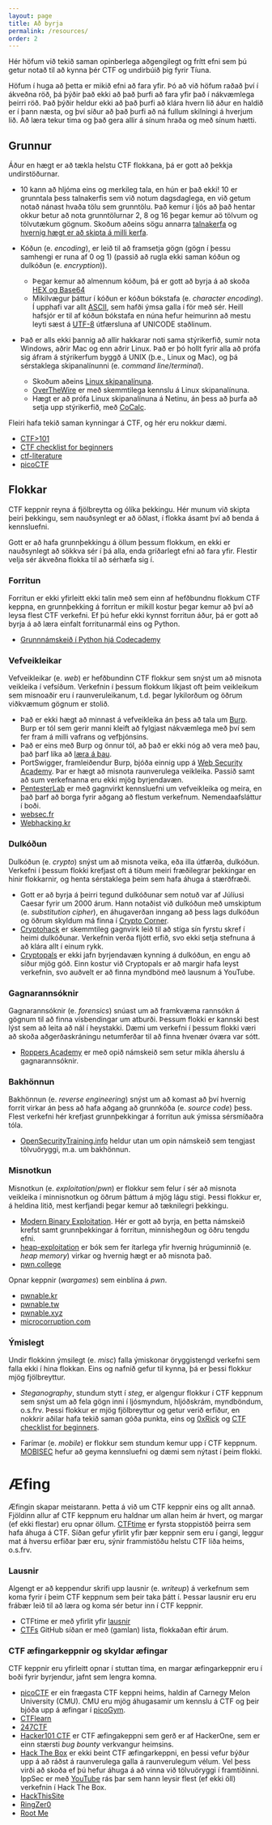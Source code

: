 ```yaml
---
layout: page
title: Að byrja
permalink: /resources/
order: 2
---
```


Hér höfum við tekið saman opinberlega aðgengilegt og frítt efni sem þú getur
notað til að kynna þér CTF og undirbúið þig fyrir Tíuna.

Höfum í huga að þetta er mikið efni að fara yfir. Þó að við höfum raðað því
í ákveðna röð, þá þýðir það ekki að það þurfi að fara yfir það í nákvæmlega
þeirri röð. Það þýðir heldur ekki að það þurfi að klára hvern lið áður en
haldið er í þann næsta, og því síður að það þurfi að ná fullum skilningi
á hverjum lið. Að læra tekur tima og það gera allir á sínum hraða og með sínum
hætti.

Grunnur
-------

Áður en hægt er að tækla helstu CTF flokkana, þá er gott að þekkja undirstöðurnar.

* 10 kann að hljóma eins og merkileg tala, en hún er það ekki! 10 er grunntala þess talnakerfis sem við notum dagsdaglega, en við getum notað nánast hvaða tölu sem grunntölu. Það kemur í ljós að það hentar okkur betur að nota grunntölurnar 2, 8 og 16 þegar kemur aö tölvum og tölvutækum gögnum. Skoðum aðeins sögu annarra [talnakerfa](https://www.youtube.com/watch?v=cZH0YnFpjwU) og [hvernig hægt er að skipta á milli kerfa](https://www.youtube.com/watch?v=L2zsmYaI5ww).

* Kóðun (e. *encoding*), er leið til að framsetja gögn (gögn í þessu samhengi er runa af 0 og 1) (passið að rugla ekki saman kóðun og dulkóðun (e. *encryption*)).

    * Þegar kemur að almennum kóðum, þá er gott að byrja á að skoða [HEX og Base64](https://www.youtube.com/watch?v=VbbOF0OPegc)
    * Mikilvægur þáttur í kóðun er kóðun bókstafa (e. *character encoding*). Í upphafi var allt [ASCII](https://www.youtube.com/watch?v=I-pQH_krD0M), sem hafði ýmsa galla í för með sér. Heill hafsjór er til af kóðun bókstafa en núna hefur heimurinn að mestu leyti sæst á [UTF-8](https://www.youtube.com/watch?v=MijmeoH9LT4) útfærsluna af UNICODE staðlinum.

* Það er alls ekki þannig að allir hakkarar noti sama stýrikerfið, sumir nota Windows, aðrir Mac og enn aðrir Linux. Það er þó hollt fyrir alla að prófa sig áfram á stýrikerfum byggð á UNIX (þ.e., Linux og Mac), og þá sérstaklega skipanalínunni (e. *command line*/*terminal*).

    * Skoðum aðeins [Linux skipanalínuna](https://www.youtube.com/watch?v=cBokz0LTizk).
    * [OverTheWire](http://overthewire.org/wargames/bandit/) er með skemmtilega kennslu á Linux skipanalínuna.
    * Hægt er að prófa Linux skipanalínuna á Netinu, án þess að þurfa að setja upp stýrikerfið, með [CoCalc](https://cocalc.com).

Fleiri hafa tekið saman kynningar á CTF, og hér eru nokkur dæmi.

* [CTF>101](https://ctf101.org/)
* [CTF checklist for beginners](https://fareedfauzi.gitbook.io/ctf-checklist-for-beginner/)
* [ctf-literature](https://github.com/s1gh/ctf-literature)
* [picoCTF](https://picoctf.org/resources)


Flokkar
-------

CTF keppnir reyna á fjölbreytta og ólíka þekkingu. Hér munum við skipta þeiri þekkingu, sem nauðsynlegt er að öðlast, í flokka ásamt því að benda á kennsluefni.

Gott er að hafa grunnþekkingu á öllum þessum flokkum, en ekki er nauðsynlegt að sökkva sér í þá alla, enda gríðarlegt efni að fara yfir. Flestir velja sér ákveðna flokka til að sérhæfa sig í.

### Forritun

Forritun er ekki yfirleitt ekki talin með sem einn af hefðbundnu flokkum CTF keppna, en grunnþekking á forritun er mikill kostur þegar kemur að því að leysa flest CTF verkefni. Ef þú hefur ekki kynnst forritun áður, þá er gott að byrja á að læra einfalt forritunarmál eins og Python.

* [Grunnnámskeið í Python hjá Codecademy](https://www.codecademy.com/learn/learn-python-3)

### Vefveikleikar

Vefveikleikar (e. *web*) er hefðbundinn CTF flokkur sem snýst um að misnota
veikleika í vefsíðum. Verkefnin í þessum flokkum líkjast oft þeim veikleikum
sem misnoaðir eru í raunveruleikanum, t.d. þegar lykilorðum og öðrum viðkvæmum
gögnum er stolið.

* Það er ekki hægt að minnast á vefveikleika án þess að tala um [Burp](https://portswigger.net/burp). Burp er tól sem gerir manni kleift að fylgjast nákvæmlega með því sem fer fram á milli vafrans og vefþjónsins.
* Það er eins með Burp og önnur tól, að það er ekki nóg að vera með þau, það þarf líka að [læra á þau](https://www.youtube.com/watch?v=UgbYozI436M).
* PortSwigger, framleiðendur Burp, bjóða einnig upp á [Web Security Academy](https://portswigger.net/web-security). Þar er hægt að misnota raunverulega veikleika. Passið samt að sum verkefnanna eru ekki mjög byrjendavæn.
* [PentesterLab](https://pentesterlab.com/) er með gagnvirkt kennsluefni um vefveikleika og meira, en það þarf að borga fyrir aðgang að flestum verkefnum. Nemendaafsláttur í boði.
* [websec.fr](https://websec.fr/)
* [Webhacking.kr](https://webhacking.kr/)

### Dulkóðun

Dulkóðun (e. *crypto*) snýst um að misnota veika, eða illa útfærða, dulkóðun.
Verkefni í þessum flokki krefjast oft á tíðum meiri fræðilegrar þekkingar en
hinir flokkarnir, og henta sérstaklega þeim sem hafa áhuga á stærðfræði.

* Gott er að byrja á þeirri tegund dulkóðunar sem notuð var af Júlíusi Caesar fyrir um 2000 árum. Hann notaðist við dulkóðun með umskiptum (e. *substitution cipher*), en áhugaverðan inngang að þess lags dulkóðun og öðrum skyldum má finna í [Crypto Corner](https://crypto.interactive-maths.com/).
* [Cryptohack](https://cryptohack.org/) er skemmtileg gagnvirk leið til að stíga sín fyrstu skref í heimi dulkóðunar. Verkefnin verða fljótt erfið, svo ekki setja stefnuna á að klára allt í einum rykk.
* [Cryptopals](https://cryptopals.com/) er ekki jafn byrjendavæn kynning á dulkóðun, en engu að síður mjög góð. Einn kostur við Cryptopals er að margir hafa leyst verkefnin, svo auðvelt er að finna myndbönd með lausnum á YouTube.

### Gagnarannsóknir

Gagnarannsóknir (e. *forensics*) snúast um að framkvæma rannsókn á gögnum til
að finna vísbendingar um atburði. Þessum flokki er kannski best lýst sem að
leita að nál í heystakki. Dæmi um verkefni í þessum flokki væri að skoða
aðgerðaskráningu netumferðar til að finna hvenær óværa var sótt.

* [Roppers Academy](https://www.hoppersroppers.org/courseCTF.html) er með opið námskeið sem setur mikla áherslu á gagnarannsóknir.

### Bakhönnun

Bakhönnun (e. *reverse engineering*) snýst um að komast að því hvernig forrit
virkar án þess að hafa aðgang að grunnkóða (e. *source code*) þess. Flest
verkefni hér krefjast grunnþekkingar á forritun auk ýmissa sérsmíðaðra tóla.

* [OpenSecurityTraining.info](https://opensecuritytraining.info/Training.html) heldur utan um opin námskeið sem tengjast tölvuöryggi, m.a. um bakhönnun.

### Misnotkun

Misnotkun (e. *exploitation*/*pwn*) er flokkur sem felur í sér að misnota
veikleika í minnisnotkun og öðrum þáttum á mjög lágu stigi. Þessi flokkur er,
á heldina litið, mest kerfjandi þegar kemur að tæknilegri þekkingu.

* [Modern Binary Exploitation](http://security.cs.rpi.edu/courses/binexp-spring2015/). Hér er gott að byrja, en þetta námskeið krefst samt grunnþekkingar á forritun, minnishegðun og öðru tengdu efni.
* [heap-exploitation](https://heap-exploitation.dhavalkapil.com/) er bók sem fer ítarlega yfir hvernig hrúguminnið (e. *heap memory*) virkar og hvernig hægt er að misnota það.
* [pwn.college](https://pwn.college/)

Opnar keppnir (*wargames*) sem einblína á *pwn*.

* [pwnable.kr](https://pwnable.kr/)
* [pwnable.tw](https://pwnable.tw/)
* [pwnable.xyz](https://pwnable.xyz/)
* [microcorruption.com](https://microcorruption.com/)

### Ýmislegt

Undir flokkinn ýmsilegt (e. *misc*) falla ýmiskonar öryggistengd verkefni sem falla ekki í hina flokkan. Eins og nafnið gefur til kynna, þá er þessi flokkur mjög fjölbreyttur.

* *Steganography*, stundum stytt í *steg*, er algengur flokkur í CTF keppnum sem snýst um að fela gögn inni í ljósmyndum, hljóðskrám, myndböndum, o.s.frv. Þessi flokkur er mjög fjölbreyttur og getur verið erfiður, en nokkrir aðilar hafa tekið saman góða punkta, eins og [0xRick](https://0xrick.github.io/lists/stego/) og [CTF checklist for beginners](https://fareedfauzi.gitbook.io/ctf-checklist-for-beginner/steganography).

* Farímar (e. *mobile*) er flokkur sem stundum kemur upp í CTF keppnum. [MOBISEC](https://mobisec.reyammer.io/) hefur að geyma kennsluefni og dæmi sem nýtast í þeim flokki.


Æfing
=====

Æfingin skapar meistarann. Þetta á við um CTF keppnir eins og allt annað.
Fjöldinn allur af CTF keppnum eru haldnar um allan heim ár hvert, og margar (ef
ekki flestar) eru opnar öllum. [CTFtime](https://ctftime.org/) er fyrsta
stoppistöð þeirra sem hafa áhuga á CTF. Síðan gefur yfirlit yfir þær keppnir
sem eru í gangi, leggur mat á hversu erfiðar þær eru, sýnir frammistöðu helstu
CTF liða heims, o.s.frv.

### Lausnir

Algengt er að keppendur skrifi upp lausnir (e. *writeup*) á verkefnum sem koma
fyrir í þeim CTF keppnum sem þeir taka þátt í. Þessar lausnir eru eru frábær
leið til að læra og koma sér betur inn í CTF keppnir.

* CTFtime er með yfirlit yfir [lausnir](https://ctftime.org/writeups)
* [CTFs](https://github.com/ctfs/) GitHub síðan er með (gamlan) lista, flokkaðan eftir árum.

### CTF æfingarkeppnir og skyldar æfingar

CTF keppnir eru yfirleitt opnar í stuttan tíma, en margar æfingarkeppnir eru í
boði fyrir byrjendur, jafnt sem lengra komna.

* [picoCTF](https://picoctf.org/) er ein frægasta CTF keppni heims, haldin af Carnegy Melon University (CMU). CMU eru mjög áhugasamir um kennslu á CTF og þeir bjóða upp á æfingar í [picoGym](https://play.picoctf.org/login?redirect=/login).
* [CTFlearn](https://ctflearn.com/)
* [247CTF](https://247ctf.com/)
* [Hacker101 CTF](https://ctf.hacker101.com/) er CTF æfingakeppni sem gerð er af HackerOne, sem er einn stærsti *bug bounty* verkvangur heimsins.
* [Hack The Box](https://www.hackthebox.eu/) er ekki beint CTF æfingarkeppni, en þessi vefur býður upp á að ráðst á raunverulega galla á raunverulegum vélum. Vel þess virði að skoða ef þú hefur áhuga á að vinna við tölvuöryggi í framtíðinni. IppSec er með [YouTube](https://www.youtube.com/channel/UCa6eh7gCkpPo5XXUDfygQQA) rás þar sem hann leysir flest (ef ekki öll) verkefnin í Hack The Box.
* [HackThisSite](https://www.hackthissite.org/)
* [RingZer0](https://ringzer0ctf.com/home)
* [Root Me](https://www.root-me.org/?lang=en)
